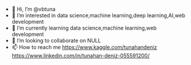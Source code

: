 - 👋 Hi, I’m @vbtuna
- 👀 I’m interested in data science,machine learning,deep learning,AI,web development
- 🌱 I’m currently learning data science,machine learning,web development
- 💞️ I’m looking to collaborate on NULL
- 📫 How to reach me https://www.kaggle.com/tunahandeniz https://www.linkedin.com/in/tunahan-deniz-055591200/

<!---
vbtuna/vbtuna is a ✨ special ✨ repository because its `README.md` (this file) appears on your GitHub profile.
You can click the Preview link to take a look at your changes.
--->
